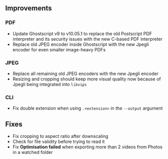 ## Improvements

### PDF

- Update Ghostscript v9 to v10.05.1 to replace the old Postscript PDF interpreter and its security issues with the new C-based PDF interpreter
- Replace old JPEG encoder inside Ghostscript with the new Jpegli encoder for even smaller image-heavy PDFs

### JPEG

- Replace all remaining old JPEG encoders with the new Jpegli encoder
- Resizing and cropping should keep more visual quality now because of Jpegli being integrated into `libvips`

### CLI

- Fix double extension when using `.<extension>` in the `--output` argument

## Fixes

- Fix cropping to aspect ratio after downscaling
- Check for file validity before trying to read it
- Fix **Optimisation failed** when exporting more than 2 videos from Photos in a watched folder
